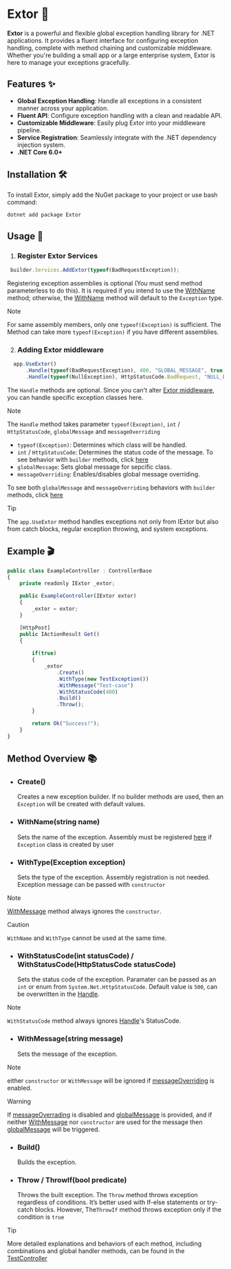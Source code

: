 # Extor 🚀

**Extor** is a powerful and flexible global exception handling library for .NET applications. It provides a fluent interface for configuring exception handling, complete with method chaining and customizable middleware. Whether you're building a small app or a large enterprise system, Extor is here to manage your exceptions gracefully.

## Features ✨

- **Global Exception Handling**: Handle all exceptions in a consistent manner across your application.
- **Fluent API**: Configure exception handling with a clean and readable API.
- **Customizable Middleware**: Easily plug Extor into your middleware pipeline.
- **Service Registration**: Seamlessly integrate with the .NET dependency injection system.
- **.NET Core 6.0+**

## Installation 🛠️

To install Extor, simply add the NuGet package to your project or use bash command:

```bash
dotnet add package Extor
```

## Usage 🎯

1. ### Register Extor Services 
  ```javascript
   builder.Services.AddExtor(typeof(BadRequestException));
  ```
  Registering exception assemblies is optional (You must send method parameterless to do this). It is required if you intend to use the [WithName](#withnamestring-name) method; otherwise, the [WithName](#withnamestring-name) method will default to the `Exception` type.

> [!NOTE]
> For same assembly members, only one `typeof(Exception)` is sufficient. The Method can take more `typeof(Exception)` if you have different assemblies.


2. ### Adding Extor middleware
```javascript
  app.UseExtor()
      .Handle(typeof(BadRequestException), 400, "GLOBAL_MESSAGE", true)
      .Handle(typeof(NullException), HttpStatusCode.BadRequest, "NULL_EXCEPTION", false);
```
 The `Handle` methods are optional. Since you can't alter [Extor middleware](https://github.com/Novruzt/Extor/blob/master/src/Extor/MIddlewares/ExtorMiddleware.cs), you can handle specific exception classes here.

 > [!NOTE]
>The `Handle` method takes parameter `typeof(Exception)`, `int` / `HttpStatusCode`, `globalMessage` and `messageOverriding`

* `typeof(Exception)`: Determines which class will be handled.
* `int` / `HttpStatusCode`: Determines the status code of the message. To see behavior with `builder` methods, click [here](#withstatuscodeint-statuscode--withstatuscodehttpstatuscode-statuscode)
* `globalMessage`: Sets global message for sepcific class. 
* `messageOverriding`: Enables/disables global message overriding. 

To see both `globalMessage` and `messageOverriding` behaviors with `builder` methods, click [here](#withmessagestring-message)

> [!TIP]
> The `app.UseExtor` method handles exceptions not only from IExtor but also from catch blocks, regular exception throwing, and system exceptions.


## Example 🎬

```javascript
public class ExampleController : ControllerBase
{
    private readonly IExtor _extor;

    public ExampleController(IExtor extor)
    {
        _extor = extor;
    }

    [HttpPost]
    public IActionResult Get()
    {
        
        if(true)
        {
            _extor
                .Create()
                .WithType(new TestException())
                .WithMessage("Test-case")
                .WithStatusCode(400)
                .Build()
                .Throw();
        }

        return Ok("Success!");
    }
}
```

## Method Overview 📚
- ### Create() 
  Creates a new exception builder. If no builder methods are used, then an `Exception` will be created with default values.
- ### WithName(string name) 
  Sets the name of the exception. Assembly must be registered [here](#register-extor-services) if `Exception` class is created by user
- ### WithType(Exception exception) 
  Sets the type of the exception. Assembly registration is not needed. Exception message can be passed with `constructor`

> [!NOTE]
> [WithMessage](#withmessagestring-message) method always ignores the `constructor`.

> [!CAUTION] 
> `WithName` and ``WithType`` cannot be used at the same time.
- ### WithStatusCode(int statusCode) / WithStatusCode(HttpStatusCode statusCode) 
  Sets the status code of the exception. Paramater can be passed as an `int` or enum from `System.Net.HttpStatusCode`. Default value is `500`, can be overwritten in the [Handle](#adding-extor-middleware). 

> [!NOTE]
> `WithStatusCode` method always ignores [Handle](#adding-extor-middleware)'s StatusCode.

- ### WithMessage(string message)
  Sets the message of the exception.


>[!NOTE]
> either `constructor` or `WithMessage` will be ignored if [messageOverriding](#adding-extor-middleware) is enabled.

> [!WARNING]
> If [messageOverrading](#adding-extor-middleware) is disabled and [globalMessage](#adding-extor-middleware) is provided, and
    if neither [WithMessage](#withmessagestring-message) nor `constructor` are used for the message then [globalMessage](#adding-extor-middleware) will be triggered.



- ### Build()
   Builds the exception. 
- ### Throw / ThrowIf(bool predicate)
   Throws the built exception. 
  The `Throw` method throws exception regardless of conditions. It’s better used with If-else statements or try-catch blocks. However, The`ThrowIf` method throws exception only if the condition is `true`

> [!TIP]
>More detailed explanations and behaviors of each method, including combinations and global handler methods, can be found in the [TestController](https://github.com/Novruzt/Extor/blob/master/test/Extor.Test/Controllers/TestController.cs)




